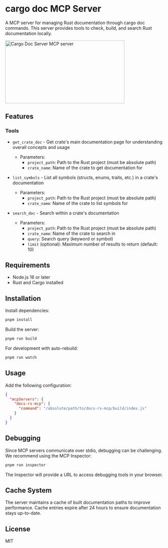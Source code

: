 # cargo doc MCP Server

A MCP server for managing Rust documentation through cargo doc commands. This server provides tools to check, build, and search Rust documentation locally.

<a href="https://glama.ai/mcp/servers/l4augy7aft">
  <img width="380" height="200" src="https://glama.ai/mcp/servers/l4augy7aft/badge" alt="Cargo Doc Server MCP server" />
</a>

## Features

### Tools

- `get_crate_doc` - Get crate's main documentation page for understanding overall concepts and usage

  - Parameters:
    - `project_path`: Path to the Rust project (must be absolute path)
    - `crate_name`: Name of the crate to get documentation for

- `list_symbols` - List all symbols (structs, enums, traits, etc.) in a crate's documentation

  - Parameters:
    - `project_path`: Path to the Rust project (must be absolute path)
    - `crate_name`: Name of the crate to list symbols for

- `search_doc` - Search within a crate's documentation
  - Parameters:
    - `project_path`: Path to the Rust project (must be absolute path)
    - `crate_name`: Name of the crate to search in
    - `query`: Search query (keyword or symbol)
    - `limit` (optional): Maximum number of results to return (default: 10)

## Requirements

- Node.js 16 or later
- Rust and Cargo installed

## Installation

Install dependencies:

```bash
pnpm install
```

Build the server:

```bash
pnpm run build
```

For development with auto-rebuild:

```bash
pnpm run watch
```

## Usage

Add the following configuration:

```json
{
  "mcpServers": {
    "docs-rs-mcp": {
      "command": "/absolute/path/to/docs-rs-mcp/build/index.js"
    }
  }
}
```

## Debugging

Since MCP servers communicate over stdio, debugging can be challenging. We recommend using the MCP Inspector:

```bash
pnpm run inspector
```

The Inspector will provide a URL to access debugging tools in your browser.

## Cache System

The server maintains a cache of built documentation paths to improve performance. Cache entries expire after 24 hours to ensure documentation stays up-to-date.

## License

MIT